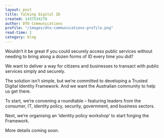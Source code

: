 ```yaml
---
layout: post
title: Talking Digital ID
created: 1437534270
author: DTO Communications
profile: "/images/dto-communications-profile.png"
read-time: 1
category: blog
---
```

Wouldn’t it be great if you could securely access public services without needing to bring along a dozen forms of ID every time you did?

We want to deliver a way for citizens and businesses to transact with public services simply and securely.

The solution isn’t simple, but we’re committed to developing a Trusted Digital Identity Framework. And we want the Australian community to help us get there.

To start, we’re convening a roundtable – featuring leaders from the consumer, IT, identity policy, security, government, and business sectors.

Next, we’re organising an ‘identity policy workshop’ to start forging the Framework. 

More details coming soon.
